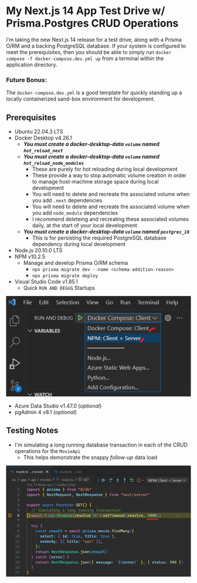 # My Next.js 14 App Test Drive w/ Prisma.Postgres CRUD Operations
I'm taking the new Next.js 14 release for a test drive, along with a Prisma O/RM and a backing PostgreSQL database. If your system is configured to meet the prerequisites, then you should be able to simply run `docker compose -f docker-compose.dev.yml up` from a terminal within the application directory.

### Future Bonus:
The `docker-compose.dev.yml` is a good template for quickly standing up a locally containerized sand-box environment for development.

## Prerequisites
- Ubuntu 22.04.3 LTS
- Docker Desktop v4.26.1
  - ***You must create a docker-desktop-data `volume` named `hot_reload_next`***
  - ***You must create a docker-desktop-data `volume` named `hot_reload_node_modules`***
    - These are purely for hot reloading during local development
    - These provide a way to stop automatic volume creation in order to manage host-machine storage space during local development
    - You will need to delete and recreate the associated volume when you add `.next` dependencies
    - You will need to delete and recreate the associated volume when you add `node_module` dependencies
    - I recommend deleteing and recreating these associated volumes daily, at the start of your local development
  - ***You must create a docker-desktop-data `volume` named `postgres_16`***
    - This is for persisting the required PostgreSQL database dependency during local development
- Node.js 20.10.0 LTS
- NPM v10.2.5
  - Manage and develop Prisma O/RM schema
    - `npx prisma migrate dev --name <schema-addition-reason>`
    - `npx prisma migrate deploy`
- Visual Studio Code v1.85.1
  - Quick `RUN AND DEGUG` Startups

![alt text](https://github.com/jphillips28/my-next14-app-demo/blob/main/README_image_02.png?raw=true)
- Azure Data Studio v1.47.0 (*optional*)
- pgAdmin 4 v8.1 (*optional*)

## Testing Notes
- I'm simulating a long running database transaction in each of the CRUD operations for the `MovieApi`
  - This helps demonstrate the snappy *follow-up* data load

![alt text](https://github.com/jphillips28/my-next14-app-demo/blob/main/README_image_01.png?raw=true)
